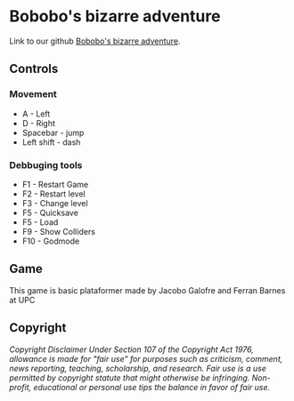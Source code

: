 <h1>Bobobo's bizarre adventure</h1>

<p>Link to our github <a href="https://github.com/sherzock/DevelopmentGame">Bobobo's bizarre adventure</a>.</p>

<h2>Controls</h2>

<h3>Movement</h3>

<ul>
  <li>A - Left</li>
  <li>D - Right</li>
  <li>Spacebar - jump</li>
  <li>Left shift - dash</li>
</ul> 

<h3>Debbuging tools</h3>

<ul>
  <li>F1 - Restart Game</li>
  <li>F2 - Restart level</li>
  <li>F3 - Change level </li>
  <li>F5 - Quicksave</li>
  <li>F5 - Load</li>
  <li>F9 - Show Colliders</li>
  <li>F10 - Godmode</li>
</ul> 

<h2>Game</h2>

This game is basic plataformer made by Jacobo Galofre and Ferran Barnes at UPC 

<h2>Copyright</h2>
<em>Copyright Disclaimer Under Section 107 of the Copyright Act 1976, allowance is made for "fair use" for purposes such as criticism, comment, news reporting, teaching, scholarship, and research. Fair use is a use permitted by copyright statute that might otherwise be infringing. Non-profit, educational or personal use tips the balance in favor of fair use.</em>
